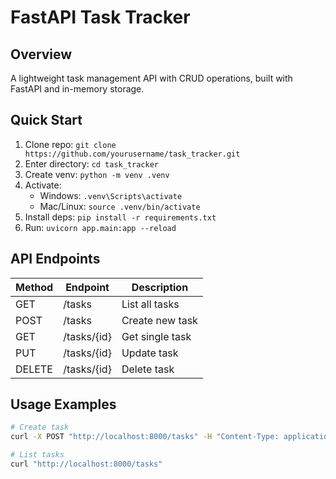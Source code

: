 # FastAPI Task Tracker

## Overview
A lightweight task management API with CRUD operations, built with FastAPI and in-memory storage.

## Quick Start
1. Clone repo: `git clone https://github.com/yourusername/task_tracker.git`
2. Enter directory: `cd task_tracker`
3. Create venv: `python -m venv .venv`
4. Activate:
   - Windows: `.venv\Scripts\activate`
   - Mac/Linux: `source .venv/bin/activate`
5. Install deps: `pip install -r requirements.txt`
6. Run: `uvicorn app.main:app --reload`

## API Endpoints
| Method | Endpoint       | Description          |
|--------|----------------|----------------------|
| GET    | /tasks         | List all tasks       |
| POST   | /tasks         | Create new task      |
| GET    | /tasks/{id}    | Get single task      |
| PUT    | /tasks/{id}    | Update task          |
| DELETE | /tasks/{id}    | Delete task          |

## Usage Examples
```bash
# Create task
curl -X POST "http://localhost:8000/tasks" -H "Content-Type: application/json" -d '{"title":"Learn FastAPI"}'

# List tasks
curl "http://localhost:8000/tasks"
